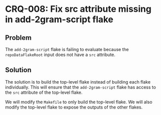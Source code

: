 # CRQ-008: Fix src attribute missing in add-2gram-script flake

## Problem

The `add-2gram-script` flake is failing to evaluate because the `repoDataFlakeRoot` input does not have a `src` attribute.

## Solution

The solution is to build the top-level flake instead of building each flake individually. This will ensure that the `add-2gram-script` flake has access to the `src` attribute of the top-level flake.

We will modify the `Makefile` to only build the top-level flake. We will also modify the top-level flake to expose the outputs of the other flakes.
